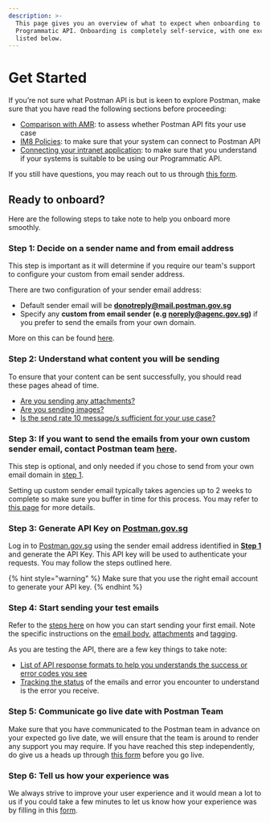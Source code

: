 ```yaml
---
description: >-
  This page gives you an overview of what to expect when onboarding to Postman
  Programmatic API. Onboarding is completely self-service, with one exception
  listed below.
---
```


# Get Started

If you’re not sure what Postman API is but is keen to explore Postman, make sure that you have read the following sections before proceeding:

* [Comparison with AMR](comparison-with-amr.md): to assess whether Postman API fits your use case
* [IM8 Policies](../overview/im8-policies.md): to make sure that your system can connect to Postman API
* [Connecting your intranet application](../overview/connecting-your-intranet-application.md): to make sure that you understand if your systems is suitable to be using our Programmatic API.

If you still have questions, you may reach out to us through [this form](https://go.gov.sg/postmanp-api-wogict).

## Ready to onboard?&#x20;

Here are the following steps to take note to help you onboard more smoothly.&#x20;

### **Step 1: Decide on a sender name and from email address**

This step is important as it will determine if you require our team's support to configure your custom from email sender address.&#x20;

There are two configuration of your sender email address:

* Default sender email will be [**donotreply@mail.postman.gov.sg**](mailto:donotreply@mail.postman.gov.sg)
* Specify any **custom from email sender** **(e.g** [**noreply@agenc.gov.sg**](mailto:noreply@agenc.gov.sg)**)** if you prefer to send the emails from your own domain.

More on this can be found [here](custom-from-address.md).&#x20;

### **Step 2: Understand what content you will be sending**

To ensure that your content can be sent successfully, you should read these pages ahead of time.&#x20;

* [Are you sending any attachments?](send-email-api/attachments.md)
* [Are you sending images?](send-email-api/email-body/embedding-images/)
* [Is the send rate 10 message/s sufficient for your use case?](send-email-api/rate-limit.md)

### **Step 3: If you want to send the emails from your own custom sender email, contact Postman team** [**here**](https://go.gov.sg/postmanp-api-wogict)**.**

This step is optional, and only needed if you chose to send from your own email domain in [step 1](get-started.md#step-1-decide-on-a-sender-name-and-from-email-address).

Setting up custom sender email typically takes agencies up to 2 weeks to complete so make sure you buffer in time for this process. You may refer to [this page](custom-from-address.md) for more details.

### **Step 3: Generate API Key on** [**Postman.gov.sg**](http://postman.gov.sg)

Log in to [Postman.gov.sg](http://postman.gov.sg) using the sender email address identified in [**Step 1**](get-started.md#step-1-decide-on-a-sender-name-and-from-email-address) and generate the API Key. This API key will be used to authenticate your requests. You may follow the steps outlined here.

{% hint style="warning" %}
Make sure that you use the right email account to generate your API key.&#x20;
{% endhint %}

### **Step 4: Start sending your test emails**

Refer to the [steps here](send-email-api/) on how you can start sending your first email. Note the specific instructions on the [email body](send-email-api/email-body/), [attachments](send-email-api/attachments.md) and [tagging](send-email-api/email-tagging-and-classification.md).

As you are testing the API, there are a few key things to take note:

* [List of API response formats to help you understands the success or error codes you see](../overview/api-response-formats.md)
* [Tracking the status](tracking-email-status.md) of the emails and error you encounter to understand is the error you receive.

### **Step 5: Communicate go live date with Postman Team**

Make sure that you have communicated to the Postman team in advance on your expected go live date, we will ensure that the team is around to render any support you may require. If you have reached this step independently, do give us a heads up through [this form](https://go.gov.sg/postmanp-api-wogict) before you go live.&#x20;

### **Step 6: Tell us how your experience was**

We always strive to improve your user experience and it would mean a lot to us if you could take a few minutes to let us know how your experience was by filling in this [form](https://go.gov.sg/postman-api-feedback).&#x20;



